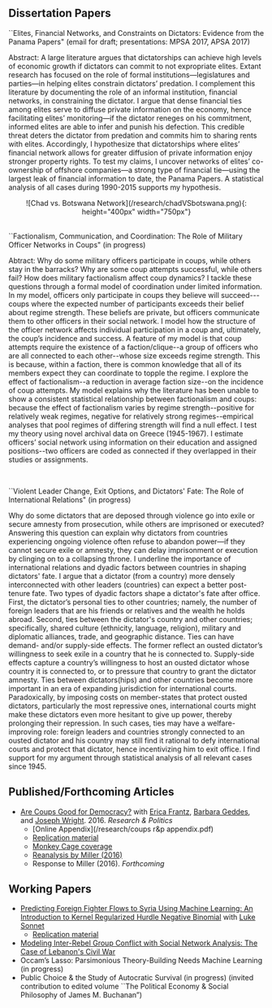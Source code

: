 ## Dissertation Papers

``Elites, Financial Networks, and Constraints on Dictators: Evidence from the Panama Papers" (email for draft; presentations: MPSA 2017, APSA 2017)

Abstract: A large literature argues that dictatorships can achieve high levels of economic growth if dictators can commit to not expropriate elites. Extant research has focused on the role of formal institutions—legislatures and parties—in helping elites constrain dictators’ predation. I complement this literature by documenting the role of an informal institution, financial networks, in constraining the dictator. I argue that dense financial ties among elites serve to diffuse private information on the economy, hence facilitating elites’ monitoring—if the dictator reneges on his commitment, informed elites are able to infer and punish his defection. This credible threat deters the dictator from predation and commits him to sharing rents with elites. Accordingly, I hypothesize that dictatorships where elites’ financial network allows for greater diffusion of private information enjoy stronger property rights. To test my claims, I uncover networks of elites’ co-ownership of offshore companies—a strong type of financial tie—using the largest leak of financial information to date, the Panama Papers. A statistical analysis of all cases during 1990-2015 supports my hypothesis.

<div style="text-align:center" markdown="1">
![Chad vs. Botswana Network](/research/chadVSbotswana.png){: height="400px" width="750px"}
</div>

<br>
  
``Factionalism, Communication, and Coordination: The Role of Military Officer Networks in Coups" (in progress)

Abtract: Why do some military officers participate in coups, while others stay in the barracks? Why are some coup attempts successful, while others fail? How does military factionalism affect coup dynamics? I tackle these questions through a formal model of coordination under limited information. In my model, officers only participate in coups they believe will succeed---coups where the expected number of participants exceeds their belief about regime strength. These beliefs are private, but officers communicate them to other officers in their social network. I model how the structure of the officer network affects individual participation in a coup and, ultimately, the coup’s incidence and success. A feature of my model is that coup attempts require the existence of a faction/clique--a group of officers who are all connected to each other--whose size exceeds regime strength. This is because, within a faction, there is common knowledge that all of its members expect they can coordinate to topple the regime. I explore the effect of factionalism--a reduction in average faction size--on the incidence of coup attempts. My model explains why the literature has been unable to show a consistent statistical relationship between factionalism and coups: because the effect of factionalism varies by regime strength--positive for relatively weak regimes, negative for relatively strong regimes--empirical analyses that pool regimes of differing strength will find a null effect. I test my theory using novel archival data on Greece (1945-1967). I estimate officers’ social network using information on their education and assigned positions--two officers are coded as connected if they overlapped in their studies or assignments. 

<br>
  
``Violent Leader Change, Exit Options, and Dictators' Fate: The Role of International Relations" (in progress)

Why do some dictators that are deposed through violence go into exile or secure amnesty from prosecution, while others are imprisoned or executed? Answering this question can explain why dictators from countries experiencing ongoing violence often refuse to abandon power—if they cannot secure exile or amnesty, they can delay imprisonment or execution by clinging on to a collapsing throne. I underline the importance of international relations and dyadic factors between countries in shaping dictators' fate. I argue that a dictator (from a country) more densely interconnected with other leaders (countries) can expect a better post-tenure fate. Two types of dyadic factors shape a dictator's fate after office. First, the dictator’s personal ties to other countries; namely, the number of foreign leaders that are his friends or relatives and the wealth he holds abroad. Second, ties between the dictator's country and other countries; specifically, shared culture (ethnicity, language, religion), military and diplomatic alliances, trade, and geographic distance. Ties can have demand- and/or supply-side effects. The former reflect an ousted dictator’s willingness to seek exile in a country that he is connected to. Supply-side effects capture a country’s willingness to host an ousted dictator whose country it is connected to, or to pressure that country to grant the dictator amnesty. Ties between dictators(hips) and other countries become more important in an era of expanding jurisdiction for international courts. Paradoxically, by imposing costs on member-states that protect ousted dictators, particularly the most repressive ones, international courts might make these dictators even more hesitant to give up power, thereby prolonging their repression. In such cases, ties may have a welfare-improving role: foreign leaders and countries strongly connected to an ousted dictator and his country may still find it rational to defy international courts and protect that dictator, hence incentivizing him to exit office. I find support for my argument through statistical analysis of all relevant cases since 1945.

## Published/Forthcoming Articles
* [Are Coups Good for Democracy?](/research/RAP_publication.pdf) with [Erica Frantz](http://ericafrantz.com/3001.html), [Barbara Geddes](http://www.polisci.ucla.edu/people/barbara-geddes), and [Joseph Wright](http://sites.psu.edu/wright). 2016. *Research & Politics*
  * [Online Appendix](/research/coups r&p appendix.pdf)
  * [Replication material](https://dataverse.harvard.edu/dataset.xhtml?persistentId=doi:10.7910/DVN/3IC00L)
  * [Monkey Cage coverage](https://www.washingtonpost.com/news/monkey-cage/wp/2016/02/22/are-coups-good-for-democracy/?utm_term=.96e04d348083)
  * [Reanalysis by Miller (2016)](https://b2998732-a-62cb3a1a-s-sites.googlegroups.com/site/mkmtwo/Miller-Coups%2CDem.pdf?attachauth=ANoY7cpV-_0THofiaATU54ia_kXwAaPhN4bKKUUIRzQE6sgTr-yyFWyX316fAoFtHTnbzMe5njMmJVSEuiDcvgeHa7G3cY_pQZIizVw4fEdXH6hHUiQ5HGoT36ReDcobs23pHZ2LmRB_xvp8WYp7ZNRY4vZSk4sfXHdCbo5cBcVmOhWI84l5lG7QEMrd5fhP1KTeDza7Ifi8MrpuUxsU-G8YwxCFyiukMg%3D%3D&attredirects=0)
  * Response to Miller (2016). *Forthcoming*

## Working Papers
* [Predicting Foreign Fighter Flows to Syria Using Machine Learning: An Introduction to Kernel Regularized Hurdle Negative Binomial](https://www.dropbox.com/s/1ny0cewhyv2o4vb/derpanopoulos_sonnet_ff.pdf?dl=0) with [Luke Sonnet](http://lukesonnet.github.io/)
  * [Replication material](https://github.com/lukesonnet/foreign_fighters)
* [Modeling Inter-Rebel Group Conflict with Social Network Analysis: The Case of Lebanon's Civil War](/research/snaLebanon_jcr.pdf)
* Occam’s Lasso: Parsimonious Theory-Building Needs Machine Learning (in progress)
* Public Choice & the Study of Autocratic Survival (in progress) (invited contribution to edited volume ``The Political Economy & Social Philosophy of James M. Buchanan”)
